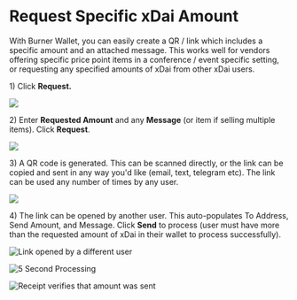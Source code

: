 # Request Specific xDai Amount

With Burner Wallet, you can easily create a QR / link which includes a specific amount and an attached message. This works well for vendors offering specific price point items in a conference / event specific setting, or requesting any specified amounts of xDai from other xDai users.

1\) Click **Request.**

![](../../../../.gitbook/assets/request-1.png)

2\) Enter **Requested Amount** and any **Message** \(or item if selling multiple items\). Click **Request**.

![](../../../../.gitbook/assets/request-2.png)

3\) A QR code is generated. This can be scanned directly, or the link can be copied and sent in any way you'd like \(email, text, telegram etc\). The link can be used any number of times by any user.

![](../../../../.gitbook/assets/request-3.png)

4\) The link can be opened by another user. This auto-populates To Address, Send Amount, and Message. Click **Send** to process \(user must have more than the requested amount of xDai in their wallet to process successfully\).

![Link opened by a different user](../../../../.gitbook/assets/request-4%20%281%29.png)

![5 Second Processing](../../../../.gitbook/assets/request-5.png)

![Receipt verifies that amount was sent](../../../../.gitbook/assets/request-6.png)

